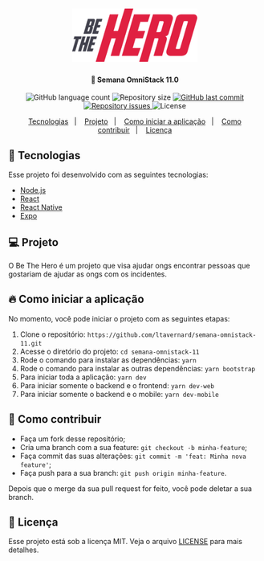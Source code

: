 <h1 align="center">
  <img alt="BeTheHero" title="#BeTheHero" src=".github/logo.png" width="250px" />
</h1>

<h4 align="center">
  🚀 Semana OmniStack 11.0
</h4>

<p align="center">
  <img alt="GitHub language count" src="https://img.shields.io/github/languages/count/ltavernard/semana-omnistack-11">

  <img alt="Repository size" src="https://img.shields.io/github/repo-size/ltavernard/semana-omnistack-11">

  <a href="https://github.com/ltavernard/semana-omnistack-11/commits/master">
    <img alt="GitHub last commit" src="https://img.shields.io/github/last-commit/ltavernard/semana-omnistack-11">
  </a>

  <a href="https://github.com/ltavernard/semana-omnistack-11/issues">
    <img alt="Repository issues" src="https://img.shields.io/github/issues/ltavernard/semana-omnistack-11">
  </a>

  <img alt="License" src="https://img.shields.io/badge/license-MIT-brightgreen">
</p>

<p align="center">
  <a href="#-tecnologias">Tecnologias</a>&nbsp;&nbsp;&nbsp;|&nbsp;&nbsp;&nbsp;
  <a href="#-projeto">Projeto</a>&nbsp;&nbsp;&nbsp;|&nbsp;&nbsp;&nbsp;
  <a href="#-como-iniciar-a-aplicação">Como iniciar a aplicação</a>&nbsp;&nbsp;&nbsp;|&nbsp;&nbsp;&nbsp;
  <a href="#-como-contribuir">Como contribuir</a>&nbsp;&nbsp;&nbsp;|&nbsp;&nbsp;&nbsp;
  <a href="#-licença">Licença</a>
</p>

## 🚀 Tecnologias

Esse projeto foi desenvolvido com as seguintes tecnologias:

- [Node.js](https://nodejs.org/en/)
- [React](https://reactjs.org/)
- [React Native](https://facebook.github.io/react-native/)
- [Expo](https://expo.io/)

## 💻 Projeto

O Be The Hero é um projeto que visa ajudar ongs encontrar pessoas que gostariam de ajudar as ongs com os incidentes.

## 🔥 Como iniciar a aplicação

No momento, você pode iniciar o projeto com as seguintes etapas:

1. Clone o repositório: `https://github.com/ltavernard/semana-omnistack-11.git`
2. Acesse o diretório do projeto: `cd semana-omnistack-11`
3. Rode o comando para instalar as dependências: `yarn`
4. Rode o comando para instalar as outras dependências: `yarn bootstrap`
5. Para iniciar toda a aplicação: `yarn dev`
6. Para iniciar somente o backend e o frontend: `yarn dev-web`
7. Para iniciar somente o backend e o mobile: `yarn dev-mobile`

## 🤔 Como contribuir

- Faça um fork desse repositório;
- Cria uma branch com a sua feature: `git checkout -b minha-feature`;
- Faça commit das suas alterações: `git commit -m 'feat: Minha nova feature'`;
- Faça push para a sua branch: `git push origin minha-feature`.

Depois que o merge da sua pull request for feito, você pode deletar a sua branch.

## 📝 Licença

Esse projeto está sob a licença MIT. Veja o arquivo [LICENSE](LICENSE.md) para mais detalhes.
